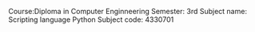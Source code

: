 Course:Diploma in Computer Enginneering
Semester: 3rd
Subject name: Scripting language Python
Subject code: 4330701
